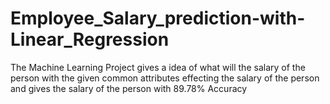 # Employee_Salary_prediction-with-Linear_Regression
The Machine Learning Project gives a idea of what will the salary of the person with the given common attributes effecting the salary of the person and gives the salary of the person with 89.78% Accuracy
